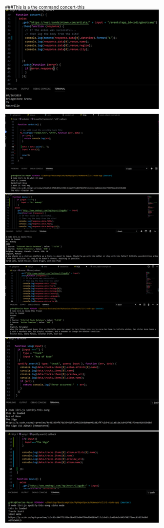 ###This is a the command concert-this
![](images/concert-this.PNG)

![](images/do-what-it-says.PNG)
![](images/movie-this-no-input.PNG)
![](images/movie-this.PNG)
![](images/spotify-this-song-no-input.PNG)
![](images/spotify-this-song.PNG)
